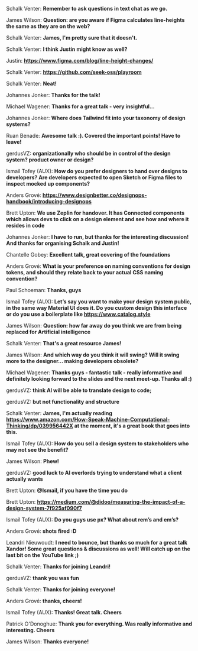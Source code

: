 Schalk Venter: **Remember to ask questions in text chat as we go.**

James Wilson: **Question:  are you aware if Figma calculates line-heights the same as they are on the web?**

Schalk Venter: **James, I'm pretty sure that it doesn't.**

Schalk Venter: **I think Justin might know as well?**

Justin: **https://www.figma.com/blog/line-height-changes/**

Schalk Venter: **https://github.com/seek-oss/playroom**

Schalk Venter: **Neat!**

Johannes Jonker: **Thanks for the talk!**

Michael Wagener: **Thanks for a great talk - very insightful…**

Johannes Jonker: **Where does Tailwind fit into your taxonomy of design systems?**

Ruan Benade: **Awesome talk :). Covered the important points! Have to leave!**

gerdusVZ: **organizationally who should be in control of the design system? product owner or design?**

Ismail Tofey (AUX): **How do you prefer designers to hand over designs to developers? Are developers expected to open Sketch or Figma files to inspect mocked up components?**

Anders Grové: **https://www.designbetter.co/designops-handbook/introducing-designops**

Brett Upton: **We use Zeplin for handover. It has Connected components which allows devs to click on a design element and see how and where it resides in code**

Johannes Jonker: **I have to run, but thanks for the interesting discussion! And thanks for organising Schalk and Justin!**

Chantelle Gobey: **Excellent talk, great covering of the foundations**

Anders Grové: **What is your preference on naming conventions for design tokens, and should they relate back to your actual CSS naming convention?**

Paul Schoeman: **Thanks, guys**

Ismail Tofey (AUX): **Let’s say you want to make your design system public, in the same way Material UI does it. Do you custom design this interface or do you use a boilerplate like https://www.catalog.style**

James Wilson: **Question: how far away do you think we are from being replaced for Artificial intelligence**

Schalk Venter: **That's a great resource James!**

James Wilson: **And which way do you think it will swing? Will it swing more to the designer… making developers obsolete?**

Michael Wagener: **Thanks guys - fantastic talk - really informative and definitely looking forward to the slides and the next meet-up.  Thanks all :)**

gerdusVZ: **think AI will be able to translate design to code;**

gerdusVZ: **but not functionality and structure**

Schalk Venter: **James, I'm actually reading https://www.amazon.com/How-Speak-Machine-Computational-Thinking/dp/039956442X at the moment, it's a great book that goes into this.**

Ismail Tofey (AUX): **How do you sell a design system to stakeholders who may not see the benefit?**

James Wilson: **Phew!**

gerdusVZ: **good luck to AI overlords trying to understand what a client actually wants**

Brett Upton: **@Ismail, if you have the time you do**

Brett Upton: **https://medium.com/@didoo/measuring-the-impact-of-a-design-system-7f925af090f7**

Ismail Tofey (AUX): **Do you guys use px? What about rem’s and em’s?**

Anders Grové: **shots fired :D**

Leandri Nieuwoudt: **I need to bounce, but thanks so much for a great talk Xandor! Some great questions & discussions as well! Will catch up on the last bit on the YouTube link ;)**

Schalk Venter: **Thanks for joining Leandri!**

gerdusVZ: **thank you was fun**

Schalk Venter: **Thanks for joining everyone!**

Anders Grové: **thanks, cheers!**

Ismail Tofey (AUX): **Thanks! Great talk. Cheers**

Patrick O'Donoghue: **Thank you for everything. Was really informative and interesting. Cheers**

James Wilson: **Thanks everyone!**
